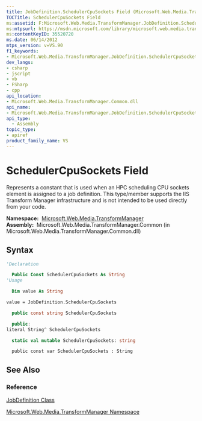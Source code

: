 ```yaml
---
title: JobDefinition.SchedulerCpuSockets Field (Microsoft.Web.Media.TransformManager)
TOCTitle: SchedulerCpuSockets Field
ms:assetid: F:Microsoft.Web.Media.TransformManager.JobDefinition.SchedulerCpuSockets
ms:mtpsurl: https://msdn.microsoft.com/library/microsoft.web.media.transformmanager.jobdefinition.schedulercpusockets(v=VS.90)
ms:contentKeyID: 35520720
ms.date: 06/14/2012
mtps_version: v=VS.90
f1_keywords:
- Microsoft.Web.Media.TransformManager.JobDefinition.SchedulerCpuSockets
dev_langs:
- csharp
- jscript
- vb
- FSharp
- cpp
api_location:
- Microsoft.Web.Media.TransformManager.Common.dll
api_name:
- Microsoft.Web.Media.TransformManager.JobDefinition.SchedulerCpuSockets
api_type:
  - Assembly
topic_type:
- apiref
product_family_name: VS
---
```


# SchedulerCpuSockets Field

Represents a constant that is used when an HPC scheduling CPU sockets element is assigned to a job definition. This type/member supports the IIS Transform Manager infrastructure and is not intended to be used directly from your code.

**Namespace:**  [Microsoft.Web.Media.TransformManager](microsoft-web-media-transformmanager-namespace.md)  
**Assembly:**  Microsoft.Web.Media.TransformManager.Common (in Microsoft.Web.Media.TransformManager.Common.dll)

## Syntax

```vb
'Declaration

  Public Const SchedulerCpuSockets As String
'Usage

  Dim value As String

value = JobDefinition.SchedulerCpuSockets
```

```csharp
  public const string SchedulerCpuSockets
```

```cpp
  public:
literal String^ SchedulerCpuSockets
```

``` fsharp
  static val mutable SchedulerCpuSockets: string
```

```jscript
  public const var SchedulerCpuSockets : String
```

## See Also

### Reference

[JobDefinition Class](jobdefinition-class-microsoft-web-media-transformmanager.md)

[Microsoft.Web.Media.TransformManager Namespace](microsoft-web-media-transformmanager-namespace.md)

